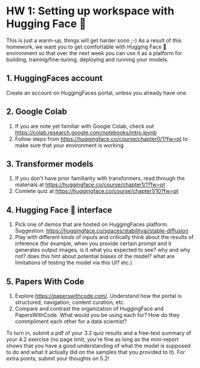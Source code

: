 # HW 1: Setting up workspace with Hugging Face 🤗

This is just a warm-up, things will get harder soon ;-) As a result of this homework, we want you to get comfortable with Hugging Face 🤗 environment so that over the next week you can use it as a platform for building, training/fine-tuning, deploying and running your models. 

## 1. HuggingFaces account
Create an account on HuggingFaces portal, unless you already have one.

## 2. Google Colab
1. If you are note yet familiar with Google Colab, check out https://colab.research.google.com/notebooks/intro.ipynb
2. Follow steps from https://huggingface.co/course/chapter0/1?fw=pt to make sure that your environment is working
 
## 3. Transformer models
1. If you don't have prior familiarity with transformers, read through the materials at https://huggingface.co/course/chapter1/1?fw=pt
2. Comlete quiz at https://huggingface.co/course/chapter1/10?fw=pt

## 4. Hugging Face 🤗 interface
1. Pick one of demos that are hosted on HuggingFaces platform. Suggestion: https://huggingface.co/spaces/stabilityai/stable-diffusion
2. Play with different kinds of inputs and critically think about the results of inference (for example, when you provide certain prompt and it generates output images, is it what you expected to see? why and why not? does this hint about potential biases of the model? what are limitations of testing the model via this UI? etc.)

## 5. Papers With Code
1. Explore https://paperswithcode.com/. Understand how the portal is structured, navigation, content curation, etc.
2. Compare and contrast the organization of HuggingFace and PapersWithCode. What would you be using each for? How do they commpliment each other for a data scientist?

To turn in, submit a pdf of your 3.2 quiz results and a free-text summary of your 4.2 exercise (no page limit, you're fine as long as the mini-report shows that you have a good understanding of what the model is supposed to do and what it actually did on the samples that you provided to it). For extra points, submit your thoughts on 5.2!
